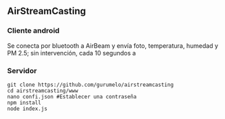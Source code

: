 ## AirStreamCasting

### Cliente android

Se conecta por bluetooth a AirBeam y envía foto, temperatura, humedad y PM 2.5; sin intervención, cada 10 segundos a

### Servidor

```
git clone https://github.com/gurumelo/airstreamcasting
cd airstreamcasting/www
nano confi.json #Establecer una contraseña
npm install
node index.js
```

